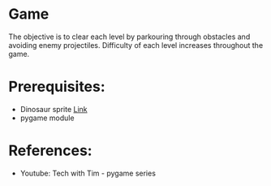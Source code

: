 # Game
The objective is to clear each level by parkouring through obstacles and avoiding enemy projectiles.
Difficulty of each level increases throughout the game.

# Prerequisites:
- Dinosaur sprite [Link](https://www.gameart2d.com/free-dino-sprites.html)
- pygame module

# References: 
- Youtube: Tech with Tim - pygame series
